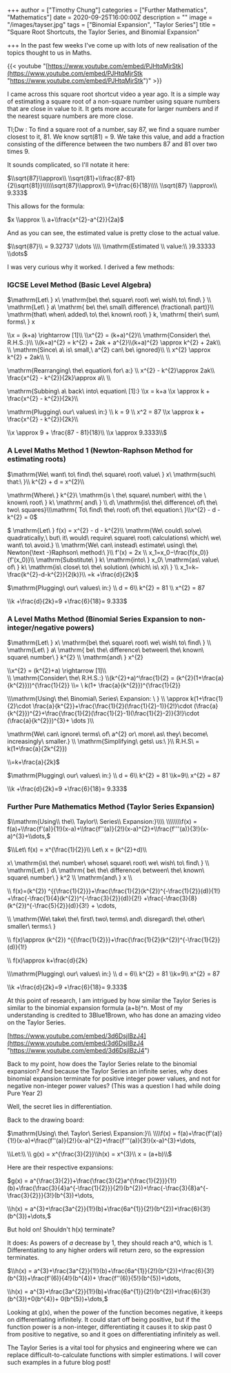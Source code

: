 +++
author = ["Timothy Chung"]
categories = ["Further Mathematics", "Mathematics"]
date = 2020-09-25T16:00:00Z
description = ""
image = "/images/tayser.jpg"
tags = ["Binomial Expansion", "Taylor Series"]
title = "Square Root Shortcuts, the Taylor Series, and Binomial Expansion"

+++
In the past few weeks I've come up with lots of new realisation of the topics thought to us in Maths.

{{< youtube "[https://www.youtube.com/embed/PJHtqMjrStk](https://www.youtube.com/embed/PJHtqMjrStk "https://www.youtube.com/embed/PJHtqMjrStk")" >}}

I came across this square root shortcut video a year ago. It is a simple way of estimating a square root of a non-square number using square numbers that are close in value to it. It gets more accurate for larger numbers and if the nearest square numbers are more close.

Tl;Dw : To find a square root of a number, say 87, we find a square number closest to it, 81. We know sqrt(81) = 9. We take this value, and add a fraction consisting of the difference between the two numbers 87 and 81 over two times 9.

It sounds complicated, so I'll notate it here:

$\\sqrt{87}\\approx\\ \\sqrt{81}+\\frac{87-81}{2\\sqrt{81}}\\\\\\sqrt{87}\\approx\\ 9+\\frac{6}{18}\\\\ \\sqrt{87} \\approx\\ 9.333$

This allows for the formula:

$x \\approx \\ a+\\frac{x^{2}-a^{2}}{2a}$

And as you can see, the estimated value is pretty close to the actual value.

$\\sqrt{87}\\ = 9.32737 \\dots \\\\ \\mathrm{Estimated \\ value:\\ }9.33333 \\dots$

I was very curious why it worked. I derived a few methods:

### IGCSE Level Method (Basic Level Algebra)

$\\mathrm{Let\\ } x\\ \\mathrm{be\\ the\\ square\\ root\\ we\\ wish\\ to\\ find\\ } \\\\ \\mathrm{Let\\ } a\\ \\mathrm{ be\\ the\\ small\\ difference\\ (fractional\\ part)}\\\\ \\mathrm{that\\ when\\ added\\ to\\ the\\ known\\ root\\ } k, \\mathrm{ their\\ sum\\ forms\\ } x

\\\\x = (k+a) \\rightarrow \[1\]\\\\ \\\\x^{2} = (k+a)^{2}\\\\ \\mathrm{Consider\\ the\\ R.H.S.:}\\\\ \\\\(k+a)^{2} = k^{2} + 2ak + a^{2}\\\\(k+a)^{2} \\approx k^{2} + 2ak\\\\ \\\\ \\mathrm{Since\\ a\\ is\\ small,\\ a^{2} can\\ be\\ ignored}\\\\ \\\\ x^{2} \\approx k^{2} + 2ak\\\\ \\\\

\\mathrm{Rearranging\\ the\\ equation\\ for\\ a:} \\\\ x^{2} - k^{2}\\approx 2ak\\\\ \\frac{x^{2} - k^{2}}{2k}\\approx a\\\\ \\\\

\\mathrm{Subbing\\ a\\ back\\ into\\ equation\\ \[1\]:} \\\\x = k+a \\\\x \\approx k + \\frac{x^{2} - k^{2}}{2k}\\\\

\\mathrm{Plugging\\ our\\ values\\ in:} \\\\ k = 9 \\\\ x^2 = 87 \\\\x \\approx k + \\frac{x^{2} - k^{2}}{2k}\\\\

\\\\x \\approx 9 + \\frac{87 - 81}{18}\\\\ \\\\x \\approx 9.3333\\\\$

### A Level Maths Method 1 (Newton-Raphson Method for estimating roots)

$\\mathrm{We\\ want\\ to\\ find\\ the\\ square\\ root\\ value\\ } x\\ \\mathrm{such\\ that:\\ }\\\\ k^{2} + d = x^{2}\\\\

\\mathrm{Where\\ } k^{2}\\ \\mathrm{is \\ the\\ square\\ number\\ with\\ the \\ known\\ root\\ } k\\ \\mathrm{ and\\ } \\\\ d\\ \\mathrm{is\\ the\\ difference\\ of\\ the\\ two\\ squares}\\\\\\mathrm{ To\\ find\\ the\\ root\\ of\\ the\\ equation:\\ }\\\\x^{2} - d - k^{2} = 0$

$ \\mathrm{Let\\ } f(x) = x^{2} - d - k^{2}\\\\ \\mathrm{We\\ could\\ solve\\ quadratically,\\ but\\ it\\ would\\ require\\ square\\ root\\ calculations\\ which\\ we\\ want\\ to\\ avoid.} \\\\ \\mathrm{We\\ can\\ instead\\ estimate\\ using\\ the\\ Newton{\\text -}Raphson\\ method:\\ }\\\\ f'(x) = 2x \\\\ x_1​=x_0​−\\frac{f(x_0​)}{f'(x_0​)​}\\\\ \\mathrm{Substitute\\ } k\\ \\mathrm{into\\ } x_0\\ \\mathrm{as\\ value\\ of\\ } k\\ \\mathrm{is\\ close\\ to\\ the\\ solution\\ (which\\ is\\ x)\\ } \\\\ x_1​=k​−\\frac{k^{2}-d-k^{2}}{2(k)}\\\\ =k +\\frac{d}{2k}$

$\\mathrm{Plugging\\ our\\ values\\ in:} \\\\ d = 6\\\\ k^{2} = 81 \\\\ x^{2} = 87

\\\\k +\\frac{d}{2k}=9 +\\frac{6}{18}= 9.333$

### A Level Maths Method (Binomial Series Expansion to non-integer/negative powers)

$\\mathrm{Let\\ } x\\ \\mathrm{be\\ the\\ square\\ root\\ we\\ wish\\ to\\ find\\ } \\\\ \\mathrm{Let\\ } a\\ \\mathrm{ be\\ the\\ difference\\ between\\ the\\ known\\ square\\ number\\ } k^{2} \\\\ \\mathrm{and\\ } x^{2}

\\\\x^{2} = (k^{2}+a) \\rightarrow \[1\]\\\\  
\\\\ \\mathrm{Consider\\ the\\ R.H.S.:} \\\\(k^{2}+a)^\\frac{1}{2} = (k^{2}(1+\\frac{a}{k^{2}}))^{\\frac{1}{2}} \\\\= \\ k(1+ \\frac{a}{k^{2}})^{\\frac{1}{2}}

\\\\\\mathrm{Using\\ the\\ Binomial\\ Series\\ Expansion: \\ } \\\\ \\approx k(1+\\frac{1}{2}\\cdot \\frac{a}{k^{2}}+\\frac{\\frac{1}{2}(\\frac{1}{2}-1)}{2!}\\cdot (\\frac{a}{k^{2}})^{2}+\\frac{\\frac{1}{2}(\\frac{1}{2}-1)(\\frac{1}{2}-2)}{3!}\\cdot (\\frac{a}{k^{2}})^{3}+ \\dots )\\\\

\\mathrm{We\\ can\\ ignore\\ terms\\ of\\ a^{2} or\\ more\\ as\\ they\\ become\\ increasingly\\ smaller.} \\\\ \\mathrm{Simplifying\\ gets\\ us:\\ }\\\\ R.H.S\\ = k(1+\\frac{a}{2k^{2}})

\\\\=k+\\frac{a}{2k}$

$\\mathrm{Plugging\\ our\\ values\\ in:} \\\\ d = 6\\\\ k^{2} = 81 \\\\k=9\\\\ x^{2} = 87

\\\\k +\\frac{d}{2k}=9 +\\frac{6}{18}= 9.333$

### Further Pure Mathematics Method (Taylor Series Expansion)

$\\mathrm{Using\\ the\\ Taylor\\ Series\\ Expansion:}\\\\ \\\\\\\\f(x) = f(a)+\\frac{f'(a)}{1!}(x-a)+\\frac{f''(a)}{2!}(x-a)^{2}+\\frac{f'''(a)}{3!}(x-a)^{3}+\\dots,$

$\\\\Let\\ f(x) = x^{\\frac{1}{2}}\\\\ Let\\ x = (k^{2}+d)\\\\

x\\ \\mathrm{is\\ the\\ number\\ whose\\ square\\ root\\ we\\ wish\\ to\\ find\\ } \\\\ \\mathrm{Let\\ } d\\ \\mathrm{ be\\ the\\ difference\\ between\\ the\\ known\\ square\\ number\\ } k^2 \\\\ \\mathrm{and\\ } x \\\\

\\\\ f(x)=(k^{2}) ^{{\\frac{1}{2}}}+\\frac{\\frac{1}{2}(k^{2})^{-\\frac{1}{2}}(d)}{1!} +\\frac{-\\frac{1}{4}(k^{2})^{-\\frac{3}{2}}(d)}{2!} +\\frac{-\\frac{3}{8}(k^{2})^{-\\frac{5}{2}}(d)}{3!} + \\cdots,

\\\\ \\mathrm{We\\ take\\ the\\ first\\ two\\ terms\\ and\\ disregard\\ the\\ other\\ smaller\\ terms:\\ }

\\\\ f(x)\\approx (k^{2}) ^{{\\frac{1}{2}}}+\\frac{\\frac{1}{2}(k^{2})^{-\\frac{1}{2}}(d)}{1!}

\\\\ f(x)\\approx k+\\frac{d}{2k}

\\\\\\mathrm{Plugging\\ our\\ values\\ in:} \\\\ d = 6\\\\ k^{2} = 81 \\\\k=9\\\\ x^{2} = 87

\\\\k +\\frac{d}{2k}=9 +\\frac{6}{18}= 9.333$

At this point of research, I am intrigued by how similar the Taylor Series is similar to the binomial expansion formula (a+b)^n. Most of my understanding is credited to 3Blue1Brown, who has done an amazing video on the Taylor Series.

[https://www.youtube.com/embed/3d6DsjIBzJ4](https://www.youtube.com/embed/3d6DsjIBzJ4 "https://www.youtube.com/embed/3d6DsjIBzJ4")

Back to my point, how does the Taylor Series relate to the binomial expansion? And because the Taylor Series an infinite series, why does binomial expansion terminate for positive integer power values, and not for negative non-integer power values? (This was a question I had while doing Pure Year 2)

Well, the secret lies in differentiation.

Back to the drawing board:

$\\mathrm{Using\\ the\\ Taylor\\ Series\\ Expansion:}\\\\ \\\\\\\\f(x) = f(a)+\\frac{f'(a)}{1!}(x-a)+\\frac{f''(a)}{2!}(x-a)^{2}+\\frac{f'''(a)}{3!}(x-a)^{3}+\\dots,

\\\\Let:\\\\ \\\\ g(x) = x^{\\frac{3}{2}}\\\\h(x) = x^{3}\\\\ x = (a+b)\\\\$

Here are their respective expansions:

$g(x) = a^{\\frac{3}{2}}+\\frac{\\frac{3}{2}a^{\\frac{1}{2}}}{1!}(b)+\\frac{\\frac{3}{4}a^{-\\frac{1}{2}}}{2!}(b^{2})+\\frac{-\\frac{3}{8}a^{-\\frac{3}{2}}}{3!}(b^{3})+\\dots,

\\\\h(x) = a^{3}+\\frac{3a^{2}}{1!}(b)+\\frac{6a^{1}}{2!}(b^{2})+\\frac{6}{3!}(b^{3})+\\dots,$

But hold on! Shouldn't h(x) terminate?

It does: As powers of _a_ decrease by 1, they should reach a^0, which is 1. Differentiating to any higher orders will return zero, so the expression terminates.

$\\\\h(x) = a^{3}+\\frac{3a^{2}}{1!}(b)+\\frac{6a^{1}}{2!}(b^{2})+\\frac{6}{3!}(b^{3})+\\frac{f'(6)}{4!}(b^{4})+ \\frac{f''(6)}{5!}(b^{5})+\\dots,

\\\\h(x) = a^{3}+\\frac{3a^{2}}{1!}(b)+\\frac{6a^{1}}{2!}(b^{2})+\\frac{6}{3!}(b^{3})+0(b^{4})+ 0(b^{5})+\\dots,$

Looking at g(x), when the power of the function becomes negative, it keeps on differentiating infinitely. It could start off being positive, but if the function power is a non-integer, differentiating it causes it to skip past 0 from positive to negative, so and it goes on differentiating infinitely as well.

The Taylor Series is a vital tool for physics and engineering where we can replace difficult-to-calculate functions with simpler estimations. I will cover such examples in a future blog post!